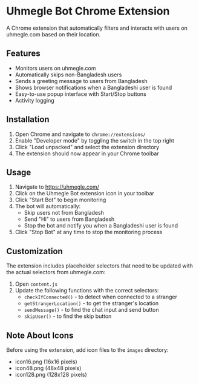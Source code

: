# Uhmegle Bot Chrome Extension

A Chrome extension that automatically filters and interacts with users on uhmegle.com based on their location.

## Features

- Monitors users on uhmegle.com
- Automatically skips non-Bangladesh users
- Sends a greeting message to users from Bangladesh
- Shows browser notifications when a Bangladeshi user is found
- Easy-to-use popup interface with Start/Stop buttons
- Activity logging

## Installation

1. Open Chrome and navigate to `chrome://extensions/`
2. Enable "Developer mode" by toggling the switch in the top right
3. Click "Load unpacked" and select the extension directory
4. The extension should now appear in your Chrome toolbar

## Usage

1. Navigate to https://uhmegle.com/
2. Click on the Uhmegle Bot extension icon in your toolbar
3. Click "Start Bot" to begin monitoring
4. The bot will automatically:
   - Skip users not from Bangladesh
   - Send "Hi" to users from Bangladesh
   - Stop the bot and notify you when a Bangladeshi user is found
5. Click "Stop Bot" at any time to stop the monitoring process

## Customization

The extension includes placeholder selectors that need to be updated with the actual selectors from uhmegle.com:

1. Open `content.js`
2. Update the following functions with the correct selectors:
   - `checkIfConnected()` - to detect when connected to a stranger
   - `getStrangerLocation()` - to get the stranger's location
   - `sendMessage()` - to find the chat input and send button
   - `skipUser()` - to find the skip button

## Note About Icons

Before using the extension, add icon files to the `images` directory:
- icon16.png (16x16 pixels)
- icon48.png (48x48 pixels)
- icon128.png (128x128 pixels)
